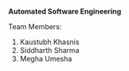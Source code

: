 **Automated Software Engineering**

Team Members:  
1. Kaustubh Khasnis  
2. Siddharth Sharma  
3. Megha Umesha
